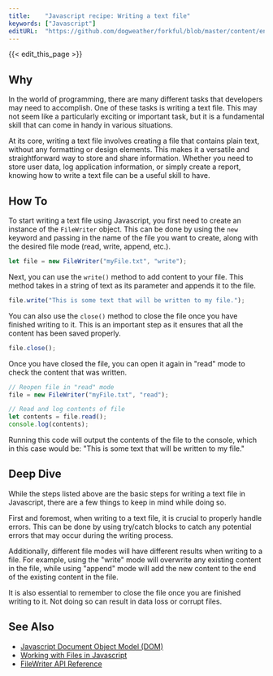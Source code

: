 ```yaml
---
title:    "Javascript recipe: Writing a text file"
keywords: ["Javascript"]
editURL:  "https://github.com/dogweather/forkful/blob/master/content/en/javascript/writing-a-text-file.md"
---
```


{{< edit_this_page >}}

## Why

In the world of programming, there are many different tasks that developers may need to accomplish. One of these tasks is writing a text file. This may not seem like a particularly exciting or important task, but it is a fundamental skill that can come in handy in various situations.

At its core, writing a text file involves creating a file that contains plain text, without any formatting or design elements. This makes it a versatile and straightforward way to store and share information. Whether you need to store user data, log application information, or simply create a report, knowing how to write a text file can be a useful skill to have.

## How To

To start writing a text file using Javascript, you first need to create an instance of the `FileWriter` object. This can be done by using the `new` keyword and passing in the name of the file you want to create, along with the desired file mode (read, write, append, etc.).

```Javascript
let file = new FileWriter("myFile.txt", "write");
```

Next, you can use the `write()` method to add content to your file. This method takes in a string of text as its parameter and appends it to the file.

```Javascript
file.write("This is some text that will be written to my file.");
```

You can also use the `close()` method to close the file once you have finished writing to it. This is an important step as it ensures that all the content has been saved properly.

```Javascript
file.close();
```

Once you have closed the file, you can open it again in "read" mode to check the content that was written.

```Javascript
// Reopen file in "read" mode
file = new FileWriter("myFile.txt", "read");

// Read and log contents of file
let contents = file.read();
console.log(contents);
```

Running this code will output the contents of the file to the console, which in this case would be: "This is some text that will be written to my file."

## Deep Dive

While the steps listed above are the basic steps for writing a text file in Javascript, there are a few things to keep in mind while doing so.

First and foremost, when writing to a text file, it is crucial to properly handle errors. This can be done by using try/catch blocks to catch any potential errors that may occur during the writing process.

Additionally, different file modes will have different results when writing to a file. For example, using the "write" mode will overwrite any existing content in the file, while using "append" mode will add the new content to the end of the existing content in the file.

It is also essential to remember to close the file once you are finished writing to it. Not doing so can result in data loss or corrupt files.

## See Also

- [Javascript Document Object Model (DOM)](https://developer.mozilla.org/en-US/docs/Web/API/Document_Object_Model)
- [Working with Files in Javascript](https://www.tutorialspoint.com/javascript/javascript_files.htm)
- [FileWriter API Reference](https://developer.mozilla.org/en-US/docs/Web/API/FileWriter)